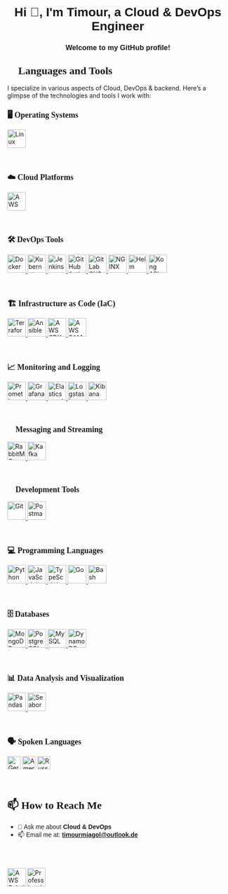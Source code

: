 <!-- Header Section -->
<h1 align="center"><font face="Arial">Hi 👋, I'm Timour, a Cloud & DevOps Engineer</font></h1>
<h3 align="center"><font face="Arial">Welcome to my GitHub profile!</font></h3>

<!-- Languages and Tools Section -->
<h2 align="left"><font size="+2" face="Verdana">🌟 Languages and Tools</font></h2>

<p align="left">
  I specialize in various aspects of Cloud, DevOps & backend. Here’s a glimpse of the technologies and tools I work with:
</p>

<!-- Operating Systems -->
<h3 align="left"><font size="+1" face="Verdana">🖥️ Operating Systems</font></h3>
<p align="left">
  <a href="https://www.linux.org/" target="_blank">
    <img src="https://skillicons.dev/icons?i=linux" height="42" alt="Linux" />
  </a>
</p>
<br clear="left"/>

<!-- Cloud Platforms -->
<h3 align="left"><font size="+1" face="Verdana">☁️ Cloud Platforms</font></h3>
<p align="left">
  <a href="https://aws.amazon.com/" target="_blank">
    <img src="https://skillicons.dev/icons?i=aws" height="42" alt="AWS" />
  </a>
</p>
<br clear="left"/>

<!-- DevOps Tools -->
<h3 align="left"><font size="+1" face="Verdana">🛠️ DevOps Tools</font></h3>
<p align="left">
  <a href="https://www.docker.com/" target="_blank">
    <img src="https://skillicons.dev/icons?i=docker" height="42" alt="Docker" />
  </a>
  <a href="https://kubernetes.io/" target="_blank">
    <img src="https://skillicons.dev/icons?i=kubernetes" height="42" alt="Kubernetes" />
  </a>
  <a href="https://www.jenkins.io/" target="_blank">
    <img src="https://skillicons.dev/icons?i=jenkins" height="42" alt="Jenkins" />
  </a>
  <a href="https://github.com/features/actions" target="_blank">
    <img src="https://skillicons.dev/icons?i=githubactions" height="42" alt="GitHub Actions" />
  </a>
  <a href="https://about.gitlab.com/stages-devops-lifecycle/continuous-integration/" target="_blank">
    <img src="https://skillicons.dev/icons?i=gitlab" height="42" alt="GitLab CI/CD" />
  </a>
  <a href="https://www.nginx.com/" target="_blank">
    <img src="https://skillicons.dev/icons?i=nginx" height="42" alt="NGINX" />
  </a>
  <a href="https://helm.sh/" target="_blank">
    <img src="https://skillicons.dev/icons?i=helm" height="42" alt="Helm" />
  </a>
  <a href="https://konghq.com/kong/" target="_blank">
    <img src="https://skillicons.dev/icons?i=kong" height="42" alt="Kong API Gateway" />
  </a>
</p>
<br clear="left"/>

<!-- Infrastructure as Code (IaC) -->
<h3 align="left"><font size="+1" face="Verdana">🏗️ Infrastructure as Code (IaC)</font></h3>
<p align="left">
  <a href="https://www.terraform.io/" target="_blank">
    <img src="https://skillicons.dev/icons?i=terraform" height="42" alt="Terraform" />
  </a>
  <a href="https://www.ansible.com/" target="_blank">
    <img src="https://skillicons.dev/icons?i=ansible" height="42" alt="Ansible" />
  </a>
  <!-- AWS CDK Icon -->
  <a href="https://aws.amazon.com/cdk/" target="_blank">
    <img src="https://skillicons.dev/icons?i=aws-cdk" height="42" alt="AWS CDK" />
  </a>
  <!-- AWS SAM Icon -->
  <a href="https://aws.amazon.com/serverless/sam/" target="_blank">
    <img src="https://skillicons.dev/icons?i=aws-sam" height="42" alt="AWS SAM" />
  </a>
</p>
<br clear="left"/>

<!-- Monitoring and Logging -->
<h3 align="left"><font size="+1" face="Verdana">📈 Monitoring and Logging</font></h3>
<p align="left">
  <a href="https://prometheus.io/" target="_blank">
    <img src="https://skillicons.dev/icons?i=prometheus" height="42" alt="Prometheus" />
  </a>
  <a href="https://grafana.com/" target="_blank">
    <img src="https://skillicons.dev/icons?i=grafana" height="42" alt="Grafana" />
  </a>
  <a href="https://www.elastic.co/elasticsearch/" target="_blank">
    <img src="https://skillicons.dev/icons?i=elasticsearch" height="42" alt="Elasticsearch" />
  </a>
  <a href="https://www.elastic.co/logstash" target="_blank">
    <img src="https://skillicons.dev/icons?i=logstash" height="42" alt="Logstash" />
  </a>
  <a href="https://www.elastic.co/kibana" target="_blank">
    <img src="https://skillicons.dev/icons?i=kibana" height="42" alt="Kibana" />
  </a>
</p>
<br clear="left"/>

<!-- Messaging and Streaming -->
<h3 align="left"><font size="+1" face="Verdana">💬 Messaging and Streaming</font></h3>
<p align="left">
  <a href="https://www.rabbitmq.com/" target="_blank">
    <img src="https://skillicons.dev/icons?i=rabbitmq" height="42" alt="RabbitMQ" />
  </a>
  <a href="https://kafka.apache.org/" target="_blank">
    <img src="https://skillicons.dev/icons?i=kafka" height="42" alt="Kafka" />
  </a>
</p>
<br clear="left"/>

<!-- Development Tools -->
<h3 align="left"><font size="+1" face="Verdana">🧰 Development Tools</font></h3>
<p align="left">
  <a href="https://git-scm.com/" target="_blank">
    <img src="https://skillicons.dev/icons?i=git" height="42" alt="Git" />
  </a>
  <a href="https://www.postman.com/" target="_blank">
    <img src="https://skillicons.dev/icons?i=postman" height="42" alt="Postman" />
  </a>
</p>
<br clear="left"/>

<!-- Programming Languages -->
<h3 align="left"><font size="+1" face="Verdana">💻 Programming Languages</font></h3>
<p align="left">
  <a href="https://www.python.org" target="_blank">
    <img src="https://skillicons.dev/icons?i=python" height="42" alt="Python" />
  </a>
  <a href="https://www.javascript.com/" target="_blank">
    <img src="https://skillicons.dev/icons?i=javascript" height="42" alt="JavaScript" />
  </a>
  <a href="https://www.typescriptlang.org/" target="_blank">
    <img src="https://skillicons.dev/icons?i=typescript" height="42" alt="TypeScript" />
  </a>
  <a href="https://golang.org/" target="_blank">
    <img src="https://skillicons.dev/icons?i=go" height="42" alt="Go" />
  </a>
  <a href="https://www.gnu.org/software/bash/" target="_blank">
    <img src="https://skillicons.dev/icons?i=bash" height="42" alt="Bash" />
  </a>
</p>
<br clear="left"/>

<!-- Databases -->
<h3 align="left"><font size="+1" face="Verdana">🗄️ Databases</font></h3>
<p align="left">
  <a href="https://www.mongodb.com/" target="_blank">
    <img src="https://skillicons.dev/icons?i=mongodb" height="42" alt="MongoDB" />
  </a>
  <a href="https://www.postgresql.org/" target="_blank">
    <img src="https://skillicons.dev/icons?i=postgresql" height="42" alt="PostgreSQL" />
  </a>
  <a href="https://www.mysql.com/" target="_blank">
    <img src="https://skillicons.dev/icons?i=mysql" height="42" alt="MySQL" />
  </a>
  <a href="https://aws.amazon.com/dynamodb/" target="_blank">
    <img src="https://skillicons.dev/icons?i=dynamodb" height="42" alt="DynamoDB" />
  </a>
</p>
<br clear="left"/>

<!-- Data Analysis and Visualization -->
<h3 align="left"><font size="+1" face="Verdana">📊 Data Analysis and Visualization</font></h3>
<p align="left">
  <a href="https://pandas.pydata.org/" target="_blank">
    <img src="https://skillicons.dev/icons?i=pandas" height="42" alt="Pandas" />
  </a>
  <a href="https://seaborn.pydata.org/" target="_blank">
    <img src="https://skillicons.dev/icons?i=seaborn" height="42" alt="Seaborn" />
  </a>
</p>
<br clear="left"/>

<!-- Spoken Languages -->
<h3 align="left"><font size="+1" face="Verdana">🗣️ Spoken Languages</font></h3>
<p align="left">
  <img src="https://skillicons.dev/icons?i=de" height="30" alt="German" />
  <img src="https://skillicons.dev/icons?i=us" height="30" alt="American" />
  <img src="https://skillicons.dev/icons?i=ru" height="30" alt="Russian" />
</p>
<br clear="left"/>

<!-- How to Reach Me -->
<h2 align="left"><font size="+2" face="Verdana">📫 How to Reach Me</font></h2>
<ul>
  <li><font face="Arial">💬 Ask me about <strong>Cloud & DevOps</strong></font></li>
  <li><font face="Arial">📫 Email me at: <strong><a href="mailto:timourmiagol@outlook.de">timourmiagol@outlook.de</a></strong></font></li>
</ul>

<br> </br> 
<!-- Mentionable Certifications -->

<!-- AWS Solution Architect Associate Certification -->
<a href="https://aws.amazon.com/certification/certified-solutions-architect-associate/" target="_blank">
  <img align="left" alt="AWS Solution Architect Associate" height="42px" src="https://d1.awsstatic.com/training-and-certification/certification-badges/AWS-Certified-Solutions-Architect-Associate_badge.3419559c682629072f1eb968d59dea0741772c0f.png">
</a>

<!-- Scrum Master Certification -->
<a href="https://www.scrum.org/professional-scrum-master-i-certification" target="_blank">
  <img align="left" alt="Professional Scrum Master I" height="42px" src="https://scrumorg-website-prod.s3.amazonaws.com/drupal/inline-images/2022-09/asset_44psmi_0.png">
</a>

<!-- 
<br> </br>
next Certification:

<a href="https://www.cncf.io/certification/cka/" target="_blank">
  <img align="left" alt="Certified Kubernetes Administrator" height="42px" src="https://images.credly.com/size/680x680/images/8b8ed108-e77d-4396-ac59-2504583b9d54/cka_from_cncfsite__281_29.png">
</a>
-->

<!-- 
<br> </br>
next Certification:

<a href="https://www.cncf.io/certification/cka/" target="_blank">
  <img align="left" alt="Certified Kubernetes Administrator" height="42px" src="https://images.credly.com/size/680x680/images/8b8ed108-e77d-4396-ac59-2504583b9d54/cka_from_cncfsite__281_29.png">
</a>
-->




<!--
**Tim275/Tim275** is a ✨ _special_ ✨ repository because its `README.md` (this file) appears on your GitHub profile.

Here are some ideas to get you started:

-->
